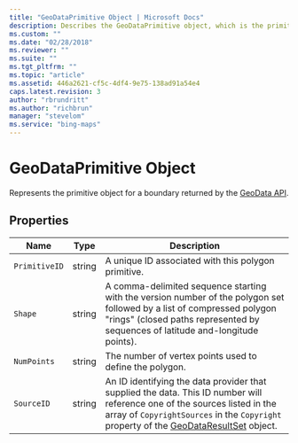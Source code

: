 ```yaml
---
title: "GeoDataPrimitive Object | Microsoft Docs"
description: Describes the GeoDataPrimitive object, which is the primitive object for a GeoData API boundary, and lists its properties.
ms.custom: ""
ms.date: "02/28/2018"
ms.reviewer: ""
ms.suite: ""
ms.tgt_pltfrm: ""
ms.topic: "article"
ms.assetid: 446a2621-cf5c-4df4-9e75-138ad91a54e4
caps.latest.revision: 3
author: "rbrundritt"
ms.author: "richbrun"
manager: "stevelom"
ms.service: "bing-maps"
---
```


# GeoDataPrimitive Object

Represents the primitive object for a boundary returned by the [GeoData API](../../../spatial-data-services/geodata-api.md). 

## Properties

Name                | Type           | Description
------------------- | -------------- | -----------------------------
`PrimitiveID`       | string         | A unique ID associated with this polygon primitive. 
`Shape`             | string         | A comma-delimited sequence starting with the version number of the polygon set followed by a list of compressed polygon "rings" (closed paths represented by sequences of latitude and-longitude points).
`NumPoints`         | string         | The number of vertex points used to define the polygon.
`SourceID`          | string         | An ID identifying the data provider that supplied the data. This ID number will reference one of the sources listed in the array of `CopyrightSources` in the `Copyright` property of the [GeoDataResultSet](geodataresultset-object.md) object.

